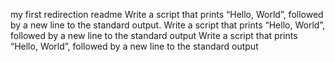 my first redirection readme
Write a script that prints “Hello, World”, followed by a new line to the standard output.
Write a script that prints “Hello, World”, followed by a new line to the standard output
Write a script that prints “Hello, World”, followed by a new line to the standard output

